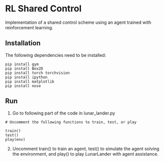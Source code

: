# RL Shared Control
Implementation of a shared control scheme using an agent trained with reinforcement learning.

## Installation

The following dependencies need to be installed:

```
pip install gym
pip install Box2D
pip install torch torchvision
pip install ipython
pip install matplotlib
pip install nose
```

## Run 

1. Go to following part of the code in lunar_lander.py

```
# Uncomment the following functions to train, test, or play

train()
test()
play(env)
```

2. Uncomment train() to train an agent, test() to simulate the agent solving the environment, and play() to play LunarLander with agent assistance.
